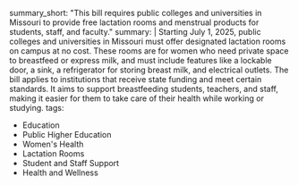 summary_short: "This bill requires public colleges and universities in Missouri to provide free lactation rooms and menstrual products for students, staff, and faculty."
summary: |
  Starting July 1, 2025, public colleges and universities in Missouri must offer designated lactation rooms on campus at no cost. These rooms are for women who need private space to breastfeed or express milk, and must include features like a lockable door, a sink, a refrigerator for storing breast milk, and electrical outlets. The bill applies to institutions that receive state funding and meet certain standards. It aims to support breastfeeding students, teachers, and staff, making it easier for them to take care of their health while working or studying.
tags:
  - Education
  - Public Higher Education
  - Women's Health
  - Lactation Rooms
  - Student and Staff Support
  - Health and Wellness
